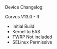 Device Changelog:

Corvus V13.0 - R

- Initial Build
- Kernel to EAS
- TWRP Not included
- SELinux Permissive
